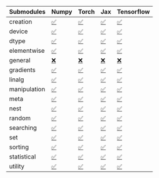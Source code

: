 | Submodules   | Numpy                                                                                                                           | Torch                                                                                                                           | Jax                                                                                                                             | Tensorflow                                                                                                                      |
|:-------------|:--------------------------------------------------------------------------------------------------------------------------------|:--------------------------------------------------------------------------------------------------------------------------------|:--------------------------------------------------------------------------------------------------------------------------------|:--------------------------------------------------------------------------------------------------------------------------------|
| creation     | <a href="https://github.com/unifyai/ivy/runs/8244008322?check_suite_focus=true" rel="noopener noreferrer" target="_blank">✅</a> | <a href="https://github.com/unifyai/ivy/runs/8244010542?check_suite_focus=true" rel="noopener noreferrer" target="_blank">✅</a> | <a href="https://github.com/unifyai/ivy/runs/8244012378?check_suite_focus=true" rel="noopener noreferrer" target="_blank">✅</a> | <a href="https://github.com/unifyai/ivy/runs/8244014038?check_suite_focus=true" rel="noopener noreferrer" target="_blank">✅</a> |
| device       | <a href="https://github.com/unifyai/ivy/runs/8244008450?check_suite_focus=true" rel="noopener noreferrer" target="_blank">✅</a> | <a href="https://github.com/unifyai/ivy/runs/8244010657?check_suite_focus=true" rel="noopener noreferrer" target="_blank">✅</a> | <a href="https://github.com/unifyai/ivy/runs/8244012470?check_suite_focus=true" rel="noopener noreferrer" target="_blank">✅</a> | <a href="https://github.com/unifyai/ivy/runs/8244014152?check_suite_focus=true" rel="noopener noreferrer" target="_blank">✅</a> |
| dtype        | <a href="https://github.com/unifyai/ivy/runs/8244008598?check_suite_focus=true" rel="noopener noreferrer" target="_blank">✅</a> | <a href="https://github.com/unifyai/ivy/runs/8244010765?check_suite_focus=true" rel="noopener noreferrer" target="_blank">✅</a> | <a href="https://github.com/unifyai/ivy/runs/8244012551?check_suite_focus=true" rel="noopener noreferrer" target="_blank">✅</a> | <a href="https://github.com/unifyai/ivy/runs/8244014328?check_suite_focus=true" rel="noopener noreferrer" target="_blank">✅</a> |
| elementwise  | <a href="https://github.com/unifyai/ivy/runs/8244008738?check_suite_focus=true" rel="noopener noreferrer" target="_blank">✅</a> | <a href="https://github.com/unifyai/ivy/runs/8244010905?check_suite_focus=true" rel="noopener noreferrer" target="_blank">✅</a> | <a href="https://github.com/unifyai/ivy/runs/8244012638?check_suite_focus=true" rel="noopener noreferrer" target="_blank">✅</a> | <a href="https://github.com/unifyai/ivy/runs/8244014476?check_suite_focus=true" rel="noopener noreferrer" target="_blank">✅</a> |
| general      | <a href="https://github.com/unifyai/ivy/runs/8244008851?check_suite_focus=true" rel="noopener noreferrer" target="_blank">❌</a> | <a href="https://github.com/unifyai/ivy/runs/8244011041?check_suite_focus=true" rel="noopener noreferrer" target="_blank">❌</a> | <a href="https://github.com/unifyai/ivy/runs/8244012718?check_suite_focus=true" rel="noopener noreferrer" target="_blank">❌</a> | <a href="https://github.com/unifyai/ivy/runs/8244014601?check_suite_focus=true" rel="noopener noreferrer" target="_blank">❌</a> |
| gradients    | <a href="https://github.com/unifyai/ivy/runs/8244008968?check_suite_focus=true" rel="noopener noreferrer" target="_blank">✅</a> | <a href="https://github.com/unifyai/ivy/runs/8244011160?check_suite_focus=true" rel="noopener noreferrer" target="_blank">✅</a> | <a href="https://github.com/unifyai/ivy/runs/8244012807?check_suite_focus=true" rel="noopener noreferrer" target="_blank">✅</a> | <a href="https://github.com/unifyai/ivy/runs/8244014760?check_suite_focus=true" rel="noopener noreferrer" target="_blank">✅</a> |
| linalg       | <a href="https://github.com/unifyai/ivy/runs/8244009135?check_suite_focus=true" rel="noopener noreferrer" target="_blank">✅</a> | <a href="https://github.com/unifyai/ivy/runs/8244011286?check_suite_focus=true" rel="noopener noreferrer" target="_blank">✅</a> | <a href="https://github.com/unifyai/ivy/runs/8244012914?check_suite_focus=true" rel="noopener noreferrer" target="_blank">✅</a> | <a href="https://github.com/unifyai/ivy/runs/8244014862?check_suite_focus=true" rel="noopener noreferrer" target="_blank">✅</a> |
| manipulation | <a href="https://github.com/unifyai/ivy/runs/8244009262?check_suite_focus=true" rel="noopener noreferrer" target="_blank">✅</a> | <a href="https://github.com/unifyai/ivy/runs/8244011397?check_suite_focus=true" rel="noopener noreferrer" target="_blank">✅</a> | <a href="https://github.com/unifyai/ivy/runs/8244013020?check_suite_focus=true" rel="noopener noreferrer" target="_blank">✅</a> | <a href="https://github.com/unifyai/ivy/runs/8244015041?check_suite_focus=true" rel="noopener noreferrer" target="_blank">✅</a> |
| meta         | <a href="https://github.com/unifyai/ivy/runs/8244009380?check_suite_focus=true" rel="noopener noreferrer" target="_blank">✅</a> | <a href="https://github.com/unifyai/ivy/runs/8244011544?check_suite_focus=true" rel="noopener noreferrer" target="_blank">✅</a> | <a href="https://github.com/unifyai/ivy/runs/8244013126?check_suite_focus=true" rel="noopener noreferrer" target="_blank">✅</a> | <a href="https://github.com/unifyai/ivy/runs/8244015325?check_suite_focus=true" rel="noopener noreferrer" target="_blank">✅</a> |
| nest         | <a href="https://github.com/unifyai/ivy/runs/8244009537?check_suite_focus=true" rel="noopener noreferrer" target="_blank">✅</a> | <a href="https://github.com/unifyai/ivy/runs/8244011625?check_suite_focus=true" rel="noopener noreferrer" target="_blank">✅</a> | <a href="https://github.com/unifyai/ivy/runs/8244013253?check_suite_focus=true" rel="noopener noreferrer" target="_blank">✅</a> | <a href="https://github.com/unifyai/ivy/runs/8244015571?check_suite_focus=true" rel="noopener noreferrer" target="_blank">✅</a> |
| random       | <a href="https://github.com/unifyai/ivy/runs/8244009680?check_suite_focus=true" rel="noopener noreferrer" target="_blank">✅</a> | <a href="https://github.com/unifyai/ivy/runs/8244011747?check_suite_focus=true" rel="noopener noreferrer" target="_blank">✅</a> | <a href="https://github.com/unifyai/ivy/runs/8244013433?check_suite_focus=true" rel="noopener noreferrer" target="_blank">✅</a> | <a href="https://github.com/unifyai/ivy/runs/8244015725?check_suite_focus=true" rel="noopener noreferrer" target="_blank">✅</a> |
| searching    | <a href="https://github.com/unifyai/ivy/runs/8244009804?check_suite_focus=true" rel="noopener noreferrer" target="_blank">✅</a> | <a href="https://github.com/unifyai/ivy/runs/8244011844?check_suite_focus=true" rel="noopener noreferrer" target="_blank">✅</a> | <a href="https://github.com/unifyai/ivy/runs/8244013569?check_suite_focus=true" rel="noopener noreferrer" target="_blank">✅</a> | <a href="https://github.com/unifyai/ivy/runs/8244015854?check_suite_focus=true" rel="noopener noreferrer" target="_blank">✅</a> |
| set          | <a href="https://github.com/unifyai/ivy/runs/8244009921?check_suite_focus=true" rel="noopener noreferrer" target="_blank">✅</a> | <a href="https://github.com/unifyai/ivy/runs/8244011947?check_suite_focus=true" rel="noopener noreferrer" target="_blank">✅</a> | <a href="https://github.com/unifyai/ivy/runs/8244013649?check_suite_focus=true" rel="noopener noreferrer" target="_blank">✅</a> | <a href="https://github.com/unifyai/ivy/runs/8244015986?check_suite_focus=true" rel="noopener noreferrer" target="_blank">✅</a> |
| sorting      | <a href="https://github.com/unifyai/ivy/runs/8244010103?check_suite_focus=true" rel="noopener noreferrer" target="_blank">✅</a> | <a href="https://github.com/unifyai/ivy/runs/8244012062?check_suite_focus=true" rel="noopener noreferrer" target="_blank">✅</a> | <a href="https://github.com/unifyai/ivy/runs/8244013742?check_suite_focus=true" rel="noopener noreferrer" target="_blank">✅</a> | <a href="https://github.com/unifyai/ivy/runs/8244016123?check_suite_focus=true" rel="noopener noreferrer" target="_blank">✅</a> |
| statistical  | <a href="https://github.com/unifyai/ivy/runs/8244010314?check_suite_focus=true" rel="noopener noreferrer" target="_blank">✅</a> | <a href="https://github.com/unifyai/ivy/runs/8244012164?check_suite_focus=true" rel="noopener noreferrer" target="_blank">✅</a> | <a href="https://github.com/unifyai/ivy/runs/8244013843?check_suite_focus=true" rel="noopener noreferrer" target="_blank">✅</a> | <a href="https://github.com/unifyai/ivy/runs/8244016234?check_suite_focus=true" rel="noopener noreferrer" target="_blank">✅</a> |
| utility      | <a href="https://github.com/unifyai/ivy/runs/8244010432?check_suite_focus=true" rel="noopener noreferrer" target="_blank">✅</a> | <a href="https://github.com/unifyai/ivy/runs/8244012284?check_suite_focus=true" rel="noopener noreferrer" target="_blank">✅</a> | <a href="https://github.com/unifyai/ivy/runs/8244013931?check_suite_focus=true" rel="noopener noreferrer" target="_blank">✅</a> | <a href="https://github.com/unifyai/ivy/runs/8244016341?check_suite_focus=true" rel="noopener noreferrer" target="_blank">✅</a> |